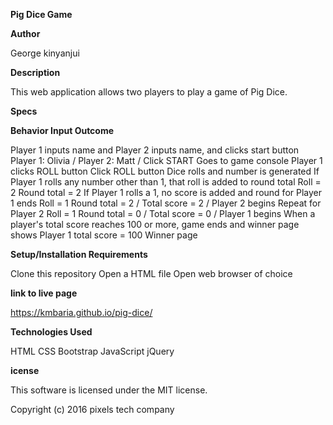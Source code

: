 <b>Pig Dice Game</b>

<b>Author</b>

George kinyanjui

<b>Description</b>

This web application allows two players to play a game of Pig Dice.

<b>Specs</b>

<b>Behavior	Input	Outcome</b>

Player 1 inputs name and Player 2 inputs name, and clicks start button	Player 1: Olivia / Player 2: Matt / Click START	Goes to game console
Player 1 clicks ROLL button	Click ROLL button	Dice rolls and number is generated
If Player 1 rolls any number other than 1, that roll is added to round total	Roll = 2	Round total = 2
If Player 1 rolls a 1, no score is added and round for Player 1 ends	Roll = 1	Round total = 2 / Total score = 2 / Player 2 begins
Repeat for Player 2	Roll = 1	Round total = 0 / Total score = 0 / Player 1 begins
When a player's total score reaches 100 or more, game ends and winner page shows	Player 1 total score = 100	Winner page

<b>Setup/Installation Requirements</b>

Clone this repository
Open a HTML file
Open web browser of choice

<b>link to live page</b>

https://kmbaria.github.io/pig-dice/

<b>Technologies Used</b>

HTML
CSS
Bootstrap
JavaScript
jQuery

<b>icense</b>

This software is licensed under the MIT license.

Copyright (c) 2016 pixels tech company
